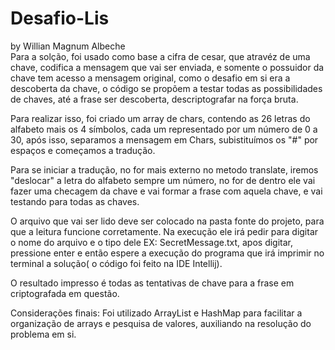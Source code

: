 # Desafio-Lis
by Willian Magnum Albeche	               
Para a solção, foi usado como base a cifra de cesar, que atravéz de uma chave, codifica a mensagem que vai ser enviada, e somente o possuidor da chave tem acesso a mensagem original, como o desafio em si era a descoberta da chave, o código se propõem a testar todas as possibilidades de chaves, até a frase  ser descoberta, descriptografar na força bruta.

Para realizar isso, foi criado um array de chars, contendo as 26 letras do alfabeto mais os 4 símbolos, cada um representado por um número de 0 a 30, após isso,  separamos a mensagem em Chars, subistituímos os "#" por espaços e começamos a tradução.

Para se iniciar a tradução, no for mais externo no metodo translate, iremos "deslocar" a letra do alfabeto sempre um número, no for de dentro ele vai fazer uma checagem da chave e vai formar a frase com aquela chave, e vai testando para todas as chaves.

O arquivo que vai ser lido deve ser colocado na pasta fonte do projeto, para que a leitura funcione corretamente.
Na execução ele irá pedir para digitar o nome do arquivo e o tipo dele EX: SecretMessage.txt, apos digitar, pressione enter e então espere a execução do programa que irá imprimir no terminal a solução( o código foi feito na IDE Intellij).

O resultado impresso é todas as tentativas de chave para a frase em criptografada em questão.

Considerações finais:
Foi utilizado ArrayList e HashMap para facilitar a organização de arrays e pesquisa de valores, auxiliando na resolução do problema em si.
